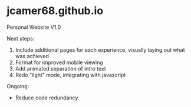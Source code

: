 # jcamer68.github.io
Personal Website V1.0

Next steps:
1. Include additional pages for each experience, visually laying out what was achieved
2. Format for improved mobile viewing
3. Add animated separation of intro text
4. Redo "light" mode, integrating with javascript

Ongoing:
- Reduce code redundancy



